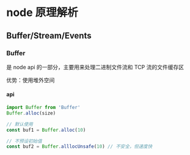 # node 原理解析

## Buffer/Stream/Events

### Buffer

是 node api 的一部分，主要用来处理二进制文件流和 TCP 流的文件缓存区

优势：使用堆外空间

#### api

```js
import Buffer from 'Buffer'
Buffer.alloc(size)

// 默认使用
const buf1 = Buffer.alloc(10)

// 不预设初始值
const buf2 = Buffer.alllocUnsafe(10) // 不安全，但速度快
```
